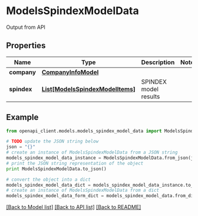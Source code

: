 # ModelsSpindexModelData

Output from API

## Properties

Name | Type | Description | Notes
------------ | ------------- | ------------- | -------------
**company** | [**CompanyInfoModel**](CompanyInfoModel.md) |  | 
**spindex** | [**List[ModelsSpindexModelItems]**](ModelsSpindexModelItems.md) | SPINDEX model results | 

## Example

```python
from openapi_client.models.models_spindex_model_data import ModelsSpindexModelData

# TODO update the JSON string below
json = "{}"
# create an instance of ModelsSpindexModelData from a JSON string
models_spindex_model_data_instance = ModelsSpindexModelData.from_json(json)
# print the JSON string representation of the object
print ModelsSpindexModelData.to_json()

# convert the object into a dict
models_spindex_model_data_dict = models_spindex_model_data_instance.to_dict()
# create an instance of ModelsSpindexModelData from a dict
models_spindex_model_data_form_dict = models_spindex_model_data.from_dict(models_spindex_model_data_dict)
```
[[Back to Model list]](../README.md#documentation-for-models) [[Back to API list]](../README.md#documentation-for-api-endpoints) [[Back to README]](../README.md)


